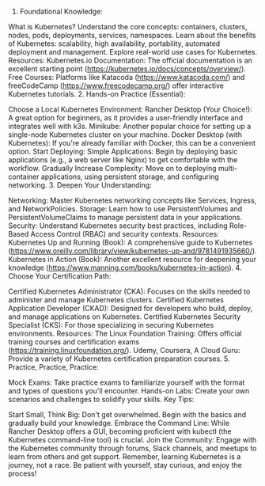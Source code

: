 1. Foundational Knowledge:

What is Kubernetes?
Understand the core concepts: containers, clusters, nodes, pods, deployments, services, namespaces.
Learn about the benefits of Kubernetes: scalability, high availability, portability, automated deployment and management.
Explore real-world use cases for Kubernetes.
Resources:
Kubernetes.io Documentation: The official documentation is an excellent starting point (https://kubernetes.io/docs/concepts/overview/).
Free Courses: Platforms like Katacoda (https://www.katacoda.com/) and freeCodeCamp (https://www.freecodecamp.org/) offer interactive Kubernetes tutorials.
2. Hands-on Practice (Essential):

Choose a Local Kubernetes Environment:
Rancher Desktop (Your Choice!): A great option for beginners, as it provides a user-friendly interface and integrates well with k3s.
Minikube: Another popular choice for setting up a single-node Kubernetes cluster on your machine.
Docker Desktop (with Kubernetes): If you're already familiar with Docker, this can be a convenient option.
Start Deploying:
Simple Applications: Begin by deploying basic applications (e.g., a web server like Nginx) to get comfortable with the workflow.
Gradually Increase Complexity: Move on to deploying multi-container applications, using persistent storage, and configuring networking.
3. Deepen Your Understanding:

Networking:
Master Kubernetes networking concepts like Services, Ingress, and NetworkPolicies.
Storage:
Learn how to use PersistentVolumes and PersistentVolumeClaims to manage persistent data in your applications.
Security:
Understand Kubernetes security best practices, including Role-Based Access Control (RBAC) and security contexts.
Resources:
Kubernetes Up and Running (Book): A comprehensive guide to Kubernetes (https://www.oreilly.com/library/view/kubernetes-up-and/9781491935660/).
Kubernetes in Action (Book): Another excellent resource for deepening your knowledge (https://www.manning.com/books/kubernetes-in-action).
4. Choose Your Certification Path:

Certified Kubernetes Administrator (CKA): Focuses on the skills needed to administer and manage Kubernetes clusters.
Certified Kubernetes Application Developer (CKAD): Designed for developers who build, deploy, and manage applications on Kubernetes.
Certified Kubernetes Security Specialist (CKS): For those specializing in securing Kubernetes environments.
Resources:
The Linux Foundation Training: Offers official training courses and certification exams (https://training.linuxfoundation.org/).
Udemy, Coursera, A Cloud Guru: Provide a variety of Kubernetes certification preparation courses.
5. Practice, Practice, Practice:

Mock Exams: Take practice exams to familiarize yourself with the format and types of questions you'll encounter.
Hands-on Labs: Create your own scenarios and challenges to solidify your skills.
Key Tips:

Start Small, Think Big: Don't get overwhelmed. Begin with the basics and gradually build your knowledge.
Embrace the Command Line: While Rancher Desktop offers a GUI, becoming proficient with kubectl (the Kubernetes command-line tool) is crucial.
Join the Community: Engage with the Kubernetes community through forums, Slack channels, and meetups to learn from others and get support.
Remember, learning Kubernetes is a journey, not a race. Be patient with yourself, stay curious, and enjoy the process!
